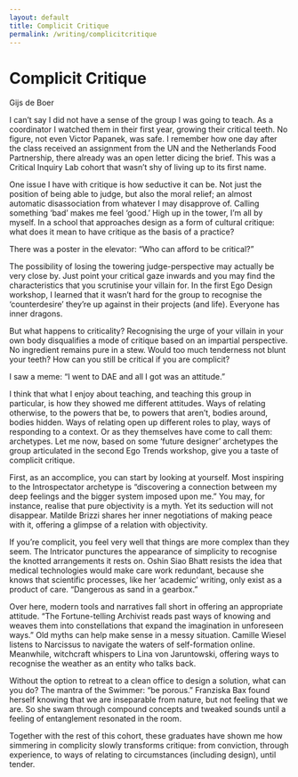 ```yaml
---
layout: default
title: Complicit Critique
permalink: /writing/complicitcritique
---
```


# Complicit Critique
Gijs de Boer

I can’t say I did not have a sense of the group I was going to teach. As a coordinator I watched them in their first year, growing their critical teeth. No figure, not even Victor Papanek, was safe. I remember how one day after the class received an assignment from the UN and the Netherlands Food Partnership, there already was an open letter dicing the brief. This was a Critical Inquiry Lab cohort that wasn’t shy of living up to its first name.

One issue I have with critique is how seductive it can be. Not just the position of being able to judge, but also the moral relief; an almost automatic disassociation from whatever I may disapprove of. Calling something ‘bad’ makes me feel ‘good.’ High up in the tower, I’m all by myself. In a school that approaches design as a form of cultural critique: what does it mean to have critique as the basis of a practice?

There was a poster in the elevator: “Who can afford to be critical?”

The possibility of losing the towering judge-perspective may actually be very close by. Just point your critical gaze inwards and you may find the characteristics that you scrutinise your villain for. In the first Ego Design workshop, I learned that it wasn’t hard for the group to recognise the ‘counterdesire’ they’re up against in their projects (and life). Everyone has inner dragons.

But what happens to criticality? Recognising the urge of your villain in your own body disqualifies a mode of critique based on an impartial perspective. No ingredient remains pure in a stew. Would too much tenderness not blunt your teeth?  How can you still be critical if you are complicit? 

I saw a meme: “I went to DAE  and all I got was an attitude.” 

I think that what I enjoy about teaching, and teaching this group in particular, is how they showed me different attitudes. Ways of relating otherwise, to the powers that be, to powers that aren’t, bodies around, bodies hidden. Ways of relating open up different roles to play, ways of responding to a context. Or as they themselves have come to call them: archetypes. Let me now, based on some ‘future designer’ archetypes the group articulated in the second Ego Trends workshop, give you a taste of complicit critique.

First, as an accomplice, you can start by looking at yourself. Most inspiring to the Introspectator archetype is “discovering a connection between my deep feelings and the bigger system imposed upon me.” You may, for instance, realise that pure objectivity is a myth. Yet its seduction will not disappear. Matilde Brizzi shares her inner negotiations of making peace with it, offering a glimpse of a relation with objectivity.

If you’re complicit, you feel very well that things are more complex than they seem. The Intricator punctures the appearance of simplicity to recognise the knotted arrangements it rests on. Oshin Siao Bhatt resists the idea that medical technologies would make care work redundant, because she knows that scientific processes, like her ‘academic’ writing, only exist as a product of care. “Dangerous as sand in a gearbox.”

Over here, modern tools and narratives fall short in offering an appropriate attitude. “The Fortune-telling Archivist reads past ways of knowing and weaves them into constellations that expand the imagination in unforeseen ways.” Old myths can help make sense in a messy situation. Camille Wiesel listens to Narcissus to navigate the waters of self-formation online. Meanwhile, witchcraft whispers to Lina von Jaruntowski, offering ways to recognise the weather as an entity who talks back.

Without the option to retreat to a clean office to design a solution, what can you do? The mantra of the Swimmer: “be porous.” Franziska Bax found herself knowing that we are inseparable from nature, but not feeling that we are. So she swam through compound concepts and tweaked sounds until a feeling of entanglement resonated in the room.

Together with the rest of this cohort, these graduates have shown me how simmering in complicity slowly transforms critique: from conviction, through experience, to ways of relating to circumstances (including design), until tender. 
